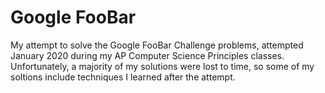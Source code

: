 # Google FooBar

My attempt to solve the Google FooBar Challenge problems, attempted January 2020 during my AP Computer Science Principles classes. Unfortunately, a majority of my solutions were lost to time, so some of my soltions include techniques I learned after the attempt.
